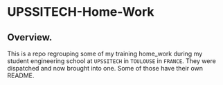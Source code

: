 # UPSSITECH-Home-Work
## Overview.

This is a repo regrouping some of my training home_work during my student engineering school at ```UPSSITECH``` in ```TOULOUSE``` in ```FRANCE```.
They were dispatched and now brought into one.
Some of those have their own README.
